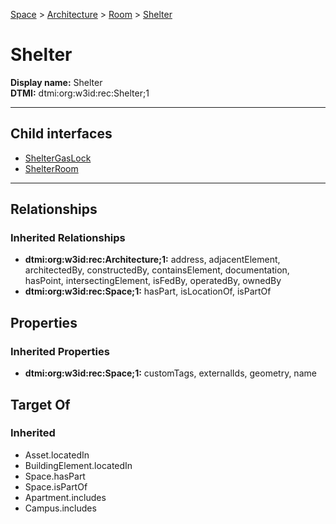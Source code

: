 [Space](../../../Space.md) > [Architecture](../../Architecture.md) > [Room](../Room.md) > [Shelter](.)
# Shelter

**Display name:** Shelter<br />
**DTMI:** dtmi:org:w3id:rec:Shelter;1

---


## Child interfaces
* [ShelterGasLock](ShelterGasLock.md)
* [ShelterRoom](ShelterRoom.md)

---
## Relationships
### Inherited Relationships
* **dtmi:org:w3id:rec:Architecture;1:** address, adjacentElement, architectedBy, constructedBy, containsElement, documentation, hasPoint, intersectingElement, isFedBy, operatedBy, ownedBy
* **dtmi:org:w3id:rec:Space;1:** hasPart, isLocationOf, isPartOf
## Properties
### Inherited Properties
* **dtmi:org:w3id:rec:Space;1:** customTags, externalIds, geometry, name
## Target Of
### Inherited
* Asset.locatedIn
* BuildingElement.locatedIn
* Space.hasPart
* Space.isPartOf
* Apartment.includes
* Campus.includes

